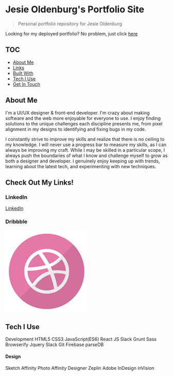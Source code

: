 # Jesie Oldenburg's Portfolio Site
> Personal portfolio repository for Jesie Oldenburg

Looking for my deployed portfolio? No problem, just click [here](https://jesieoldenburg.github.io/)

## TOC
* [About Me](#about-me)
* [Links](#links)
* [Built With](#built-with)
* [Tech I Use](#tech-i-use)
* [Get In Touch](#get-in-touch)

## About Me
I'm a UI/UX designer & front-end developer. I'm crazy about making software and the web more enjoyable for everyone to use. I enjoy finding solutions to the unique challenges each discipline presents me, from pixel alignment in my designs to identifying and fixing bugs in my code.

I constantly strive to improve my skills and realize that there is no ceiling to my knowledge. I will never use a progress bar to measure my skills, as I can always be improving my craft. While I may be skilled in a particular scope, I always push the boundaries of what I know and challenge myself to grow as both a designer and developer. I genuinely enjoy keeping up with trends, learning about the latest tech, and experimenting with new techniques.

## Check Out My Links!
### LinkedIn
[LinkedIn](https://www.linkedin.com/in/jesieoldenburg/)

### Dribbble
![](https://github.com/jesieOldenburg/jesieOldenburg.github.io/blob/master/img/icons/dribbble.png)

## Tech I Use

Development
HTML5 
CSS3 
JavaScript(ES6)
React JS
Slack 
Grunt
Sass
Browserify
Jquery
Slack
Git
Firebase
parseDB

#### Design
Sketch
Affinity Photo
Affinity Designer
Zeplin
Adobe InDesign
inVision
